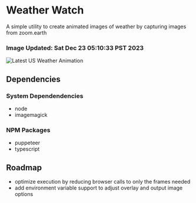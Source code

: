 # Weather Watch

A simple utility to create animated images of weather by capturing images from zoom.earth

### Image Updated: Sat Dec 23 05:10:33 PST 2023

![Latest US Weather Animation](animations/2023-12-23.webp)

## Dependencies
### System Dependendencies
* node
* imagemagick
### NPM Packages
* puppeteer
* typescript

## Roadmap
* optimize execution by reducing browser calls to only the frames needed
* add environment variable support to adjust overlay and output image options
